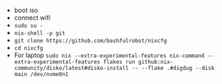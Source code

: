 - boot iso
- connect wifi
- `sudo su -`
- `nix-shell -p git`
- `git clone https://github.com/bashfulrobot/nixcfg`
- `cd nixcfg`
- For laptop `sudo nix --extra-experimental-features nix-command --extra-experimental-features flakes run github:nix-community/disko/latest#disko-install -- --flake .#digdug --disk main /dev/nvme0n1`

